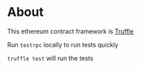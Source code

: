# About
This ethereum contract framework is  [Truffle](http://truffle.readthedocs.io/en/latest/)

Run `testrpc` locally to run tests quickly

`truffle test` will run the tests
